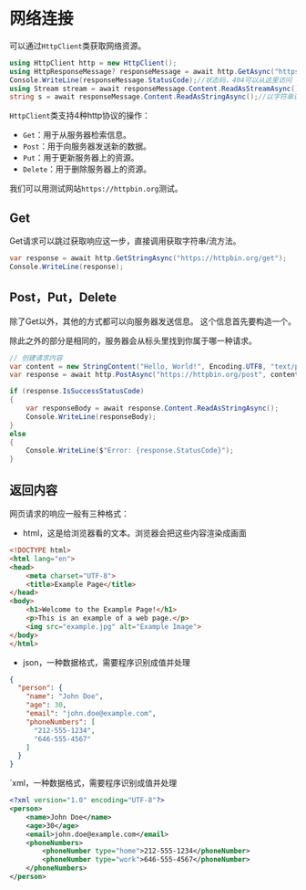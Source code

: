 ﻿# 网络连接

可以通过`HttpClient`类获取网络资源。

```csharp
using HttpClient http = new HttpClient();
using HttpResponseMessage? responseMessage = await http.GetAsync("https://www.baidu.com");//获取响应
Console.WriteLine(responseMessage.StatusCode);//状态码，404可以从这里访问
using Stream stream = await responseMessage.Content.ReadAsStreamAsync();//从主体中读取流
string s = await responseMessage.Content.ReadAsStringAsync();//以字符串读取流
```

`HttpClient`类支持4种http协议的操作：

- `Get`：用于从服务器检索信息。
- `Post`：用于向服务器发送新的数据。
- `Put`：用于更新服务器上的资源。
- `Delete`：用于删除服务器上的资源。

我们可以用测试网站`https://httpbin.org`测试。

## Get

Get请求可以跳过获取响应这一步，直接调用获取字符串/流方法。

```csharp
var response = await http.GetStringAsync("https://httpbin.org/get");
Console.WriteLine(response);
```

## Post，Put，Delete

除了Get以外，其他的方式都可以向服务器发送信息。
这个信息首先要构造一个。

除此之外的部分是相同的，服务器会从标头里找到你属于哪一种请求。

```csharp
// 创建请求内容
var content = new StringContent("Hello, World!", Encoding.UTF8, "text/plain");
var response = await http.PostAsync("https://httpbin.org/post", content);

if (response.IsSuccessStatusCode)
{
	var responseBody = await response.Content.ReadAsStringAsync();
	Console.WriteLine(responseBody);
}
else
{
	Console.WriteLine($"Error: {response.StatusCode}");
}
```

## 返回内容

网页请求的响应一般有三种格式：

- html，这是给浏览器看的文本。浏览器会把这些内容渲染成画面
```html
<!DOCTYPE html>
<html lang="en">
<head>
    <meta charset="UTF-8">
    <title>Example Page</title>
</head>
<body>
    <h1>Welcome to the Example Page!</h1>
    <p>This is an example of a web page.</p>
    <img src="example.jpg" alt="Example Image">
</body>
</html>
```

- json，一种数据格式，需要程序识别成值并处理
```json
{
  "person": {
    "name": "John Doe",
    "age": 30,
    "email": "john.doe@example.com",
    "phoneNumbers": [
      "212-555-1234",
      "646-555-4567"
    ]
  }
}
```

`xml，一种数据格式，需要程序识别成值并处理
```xml
<?xml version="1.0" encoding="UTF-8"?>
<person>
    <name>John Doe</name>
    <age>30</age>
    <email>john.doe@example.com</email>
    <phoneNumbers>
        <phoneNumber type="home">212-555-1234</phoneNumber>
        <phoneNumber type="work">646-555-4567</phoneNumber>
    </phoneNumbers>
</person>
```